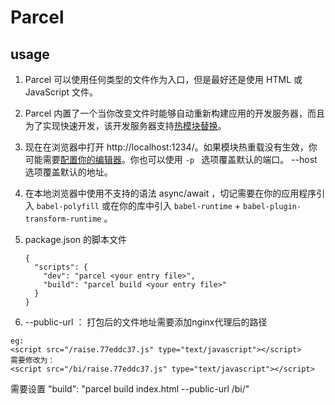# Parcel

## usage

1.  Parcel 可以使用任何类型的文件作为入口，但是最好还是使用 HTML 或 JavaScript 文件。 



2.  Parcel 内置了一个当你改变文件时能够自动重新构建应用的开发服务器，而且为了实现快速开发，该开发服务器支持[热模块替换](https://parceljs.org/hmr.html)。 



3.  现在在浏览器中打开 http://localhost:1234/。如果模块热重载没有生效，你可能需要[配置你的编辑器](https://parceljs.org/hmr.html#safe-write)。你也可以使用 `-p ` 选项覆盖默认的端口。  --host 选项覆盖默认的地址。



4.  在本地浏览器中使用不支持的语法 async/await ，切记需要在你的应用程序引入 `babel-polyfill` 或在你的库中引入 `babel-runtime` + `babel-plugin-transform-runtime` 。 



5. package.json 的脚本文件

   ```
   {
     "scripts": {
       "dev": "parcel <your entry file>",
       "build": "parcel build <your entry file>"
     }
   }
   ```

6.  --public-url ： 打包后的文件地址需要添加nginx代理后的路径

   ```
   eg: 
   <script src="/raise.77eddc37.js" type="text/javascript"></script>
   需要修改为：
   <script src="/bi/raise.77eddc37.js" type="text/javascript"></script>
   ```

   

   需要设置 "build": "parcel build index.html --public-url /bi/"

   